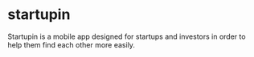 ﻿# startupin
Startupin is a mobile app designed for startups and investors in order to help them find each other more easily.
